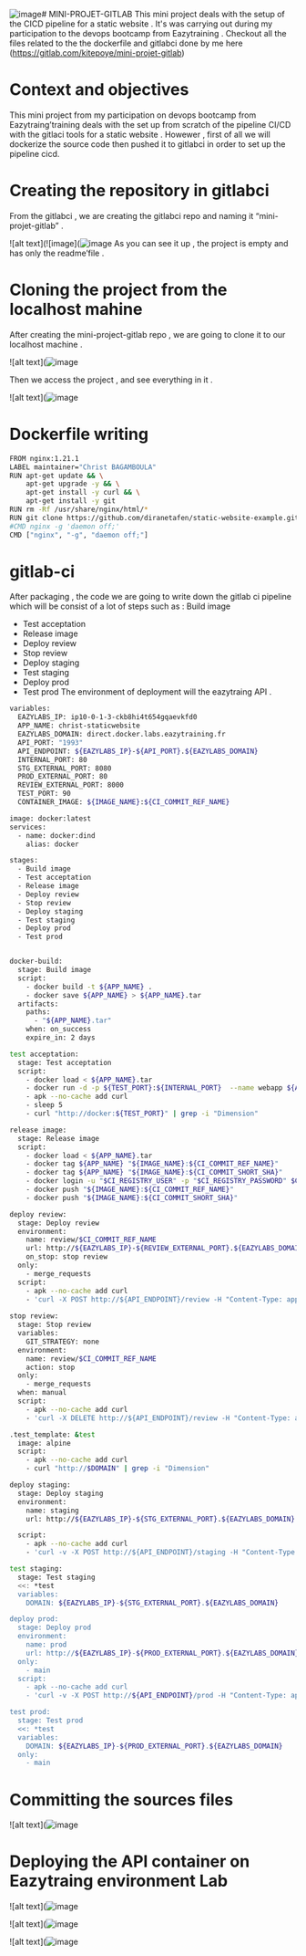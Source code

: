 ![image](https://github.com/christ242/mini-projet-gitlab/assets/60726494/b3b08b04-adba-4753-852b-4fd7d501f406)# MINI-PROJET-GITLAB
This mini project deals with the setup of the CICD pipeline for a static website . It's was carrying out during my participation to the devops bootcamp from Eazytraining . Checkout all the files related to the the dockerfile and gitlabci done by me here (https://gitlab.com/kitepoye/mini-projet-gitlab)

# Context and objectives 
This mini project from my participation on devops bootcamp from Eazytraing’training deals with the set up from scratch of the pipeline CI/CD with the gitlaci tools for a static website . 
Howewer , first of all we will dockerize the source code then pushed it to gitlabci in order to set up the pipeline cicd.

# Creating the repository in gitlabci
From the gitlabci , we are creating the gitlabci repo and naming it “mini-projet-gitlab” .

![alt text](![image](![image](https://github.com/christ242/mini-projet-gitlab/assets/60726494/e6930de4-ad8c-4eef-a7cb-99c305bf36d4)
As you can see it up , the project is empty and has only the readme’file .

# Cloning the project from the localhost mahine 
After creating the mini-project-gitlab repo , we are going to clone it to our localhost machine .

![alt text](![image](https://github.com/christ242/mini-projet-gitlab/assets/60726494/764f06c9-61a3-480f-ab8e-a293a63eab79)

Then we access the project , and see everything in it .

![alt text](![image](https://github.com/christ242/mini-projet-gitlab/assets/60726494/f8e46ce3-cda6-45b8-a215-97c4d95a0b09)


# Dockerfile writing 
```bash
FROM nginx:1.21.1
LABEL maintainer="Christ BAGAMBOULA"
RUN apt-get update && \
    apt-get upgrade -y && \
    apt-get install -y curl && \
    apt-get install -y git
RUN rm -Rf /usr/share/nginx/html/*
RUN git clone https://github.com/diranetafen/static-website-example.git /usr/share/nginx/html
#CMD nginx -g 'daemon off;'
CMD ["nginx", "-g", "daemon off;"]
```

# gitlab-ci

After packaging , the code we are going to write down the gitlab ci  pipeline which will be  consist of a lot of steps such as : 
 Build image
  - Test acceptation
  - Release image
  - Deploy review
  - Stop review
  - Deploy staging
  - Test staging
  - Deploy prod
  - Test prod
The environment of deployment will the eazytraing API .
``` bash
variables:
  EAZYLABS_IP: ip10-0-1-3-ckb8hi4t654gqaevkfd0
  APP_NAME: christ-staticwebsite
  EAZYLABS_DOMAIN: direct.docker.labs.eazytraining.fr  
  API_PORT: "1993"
  API_ENDPOINT: ${EAZYLABS_IP}-${API_PORT}.${EAZYLABS_DOMAIN}
  INTERNAL_PORT: 80
  STG_EXTERNAL_PORT: 8080
  PROD_EXTERNAL_PORT: 80
  REVIEW_EXTERNAL_PORT: 8000
  TEST_PORT: 90
  CONTAINER_IMAGE: ${IMAGE_NAME}:${CI_COMMIT_REF_NAME}

image: docker:latest
services:
  - name: docker:dind
    alias: docker

stages:
  - Build image
  - Test acceptation
  - Release image
  - Deploy review
  - Stop review
  - Deploy staging
  - Test staging
  - Deploy prod
  - Test prod


docker-build:
  stage: Build image
  script:
    - docker build -t ${APP_NAME} .
    - docker save ${APP_NAME} > ${APP_NAME}.tar
  artifacts:
    paths:
      - "${APP_NAME}.tar"
    when: on_success
    expire_in: 2 days

test acceptation:
  stage: Test acceptation
  script:
    - docker load < ${APP_NAME}.tar
    - docker run -d -p ${TEST_PORT}:${INTERNAL_PORT}  --name webapp ${APP_NAME}
    - apk --no-cache add curl
    - sleep 5
    - curl "http://docker:${TEST_PORT}" | grep -i "Dimension"

release image:
  stage: Release image
  script:
    - docker load < ${APP_NAME}.tar
    - docker tag ${APP_NAME} "${IMAGE_NAME}:${CI_COMMIT_REF_NAME}"
    - docker tag ${APP_NAME} "${IMAGE_NAME}:${CI_COMMIT_SHORT_SHA}"
    - docker login -u "$CI_REGISTRY_USER" -p "$CI_REGISTRY_PASSWORD" $CI_REGISTRY
    - docker push "${IMAGE_NAME}:${CI_COMMIT_REF_NAME}"
    - docker push "${IMAGE_NAME}:${CI_COMMIT_SHORT_SHA}"

deploy review:
  stage: Deploy review
  environment:
    name: review/$CI_COMMIT_REF_NAME
    url: http://${EAZYLABS_IP}-${REVIEW_EXTERNAL_PORT}.${EAZYLABS_DOMAIN}
    on_stop: stop review
  only: 
    - merge_requests
  script:
    - apk --no-cache add curl
    - 'curl -X POST http://${API_ENDPOINT}/review -H "Content-Type: application/json" -d "{\"your_name\":\"${APP_NAME}\",\"container_image\":\"${CONTAINER_IMAGE}\", \"external_port\":\"${REVIEW_EXTERNAL_PORT}\", \"internal_port\":\"${INTERNAL_PORT}\"}"'
    
stop review:
  stage: Stop review
  variables:
    GIT_STRATEGY: none
  environment:
    name: review/$CI_COMMIT_REF_NAME
    action: stop
  only: 
    - merge_requests
  when: manual
  script:
    - apk --no-cache add curl
    - 'curl -X DELETE http://${API_ENDPOINT}/review -H "Content-Type: application/json" -d "{\"your_name\":\"${APP_NAME}\"}"'

.test_template: &test
  image: alpine
  script:
    - apk --no-cache add curl
    - curl "http://$DOMAIN" | grep -i "Dimension" 

deploy staging:
  stage: Deploy staging
  environment:
    name: staging
    url: http://${EAZYLABS_IP}-${STG_EXTERNAL_PORT}.${EAZYLABS_DOMAIN}

  script:
    - apk --no-cache add curl
    - 'curl -v -X POST http://${API_ENDPOINT}/staging -H "Content-Type: application/json" -d "{\"your_name\":\"${APP_NAME}\",\"container_image\":\"${CONTAINER_IMAGE}\", \"external_port\":\"${STG_EXTERNAL_PORT}\", \"internal_port\":\"${INTERNAL_PORT}\"}"  2>&1 | grep 200'

test staging:
  stage: Test staging
  <<: *test
  variables:
    DOMAIN: ${EAZYLABS_IP}-${STG_EXTERNAL_PORT}.${EAZYLABS_DOMAIN}

deploy prod:
  stage: Deploy prod
  environment:
    name: prod
    url: http://${EAZYLABS_IP}-${PROD_EXTERNAL_PORT}.${EAZYLABS_DOMAIN}
  only: 
    - main
  script:
    - apk --no-cache add curl
    - 'curl -v -X POST http://${API_ENDPOINT}/prod -H "Content-Type: application/json" -d "{\"your_name\":\"${APP_NAME}\",\"container_image\":\"${CONTAINER_IMAGE}\", \"external_port\":\"${PROD_EXTERNAL_PORT}\", \"internal_port\":\"${INTERNAL_PORT}\"}" 2>&1 | grep 200'

test prod:
  stage: Test prod
  <<: *test
  variables:
    DOMAIN: ${EAZYLABS_IP}-${PROD_EXTERNAL_PORT}.${EAZYLABS_DOMAIN}
  only:
    - main
```

# Committing the sources files 

![alt text](![image](https://github.com/christ242/mini-projet-gitlab/assets/60726494/c65d6cec-2efb-49b5-a1a9-f28e4eb7db5c)

# Deploying the API container on Eazytraing environment Lab

![alt text](![image](https://github.com/christ242/mini-projet-gitlab/assets/60726494/19179cef-4959-44dd-9ccc-7b42aac22033)

![alt text](![image](https://github.com/christ242/mini-projet-gitlab/assets/60726494/30e521e1-5d51-436d-84be-5a1a19722f9b)

![alt text](![image](https://github.com/christ242/mini-projet-gitlab/assets/60726494/d6d555bc-b0f9-4254-bf3b-d299bcd6b031)




